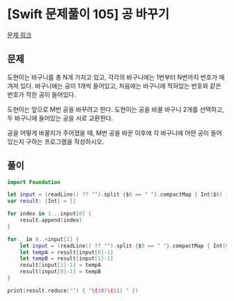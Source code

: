 # [Swift 문제풀이 105] 공 바꾸기

[문제 링크](https://www.acmicpc.net/problem/10813)

## 문제

도현이는 바구니를 총 N개 가지고 있고, 각각의 바구니에는 1번부터 N번까지 번호가 매겨져 있다. 바구니에는 공이 1개씩 들어있고, 처음에는 바구니에 적혀있는 번호와 같은 번호가 적힌 공이 들어있다.

도현이는 앞으로 M번 공을 바꾸려고 한다. 도현이는 공을 바꿀 바구니 2개를 선택하고, 두 바구니에 들어있는 공을 서로 교환한다.

공을 어떻게 바꿀지가 주어졌을 때, M번 공을 바꾼 이후에 각 바구니에 어떤 공이 들어있는지 구하는 프로그램을 작성하시오.

## 풀이

```swift
import Foundation

let input = (readLine() ?? "").split {$0 == " "}.compactMap { Int($0) }
var result: [Int] = []

for index in 1...input[0] {
    result.append(index)
}

for _ in 0..<input[1] {
    let input = (readLine() ?? "").split {$0 == " "}.compactMap { Int($0) }
    let tempA = result[input[0]-1]
    let tempB = result[input[1]-1]
    result[input[1]-1] = tempA
    result[input[0]-1] = tempB
}

print(result.reduce("") { "\($0)\($1) " })
```
